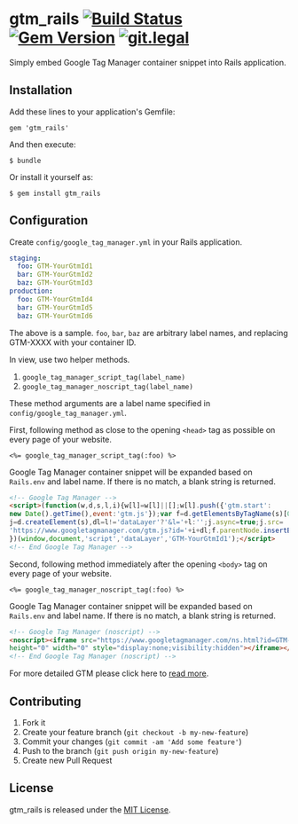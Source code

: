 # gtm_rails [![Build Status](https://travis-ci.org/koic/gtm_rails.svg)](https://travis-ci.org/koic/gtm_rails) [![Gem Version](https://badge.fury.io/rb/gtm_rails.svg)](http://badge.fury.io/rb/gtm_rails) [![git.legal](https://git.legal/projects/3929/badge.svg "Number of libraries approved")](https://git.legal/projects/3929)

Simply embed Google Tag Manager container snippet into Rails application.

## Installation

Add these lines to your application's Gemfile:

```
gem 'gtm_rails'
```

And then execute:

```
$ bundle
```

Or install it yourself as:

```
$ gem install gtm_rails
```

## Configuration

Create `config/google_tag_manager.yml` in your Rails application.

```yaml
staging:
  foo: GTM-YourGtmId1
  bar: GTM-YourGtmId2
  baz: GTM-YourGtmId3
production:
  foo: GTM-YourGtmId4
  bar: GTM-YourGtmId5
  baz: GTM-YourGtmId6
```

The above is a sample. `foo`, `bar`, `baz` are arbitrary label names, and replacing GTM-XXXX with your container ID.

In view, use two helper methods.

1. `google_tag_manager_script_tag(label_name)`
2. `google_tag_manager_noscript_tag(label_name)`

These method arguments are a label name specified in `config/google_tag_manager.yml`.

First, following method as close to the opening `<head>` tag as possible on every page of your website.

```erb
<%= google_tag_manager_script_tag(:foo) %>
```

Google Tag Manager container snippet will be expanded based on `Rails.env` and label name. If there is no match, a blank string is returned.

```html
<!-- Google Tag Manager -->
<script>(function(w,d,s,l,i){w[l]=w[l]||[];w[l].push({'gtm.start':
new Date().getTime(),event:'gtm.js'});var f=d.getElementsByTagName(s)[0],
j=d.createElement(s),dl=l!='dataLayer'?'&l='+l:'';j.async=true;j.src=
'https://www.googletagmanager.com/gtm.js?id='+i+dl;f.parentNode.insertBefore(j,f);
})(window,document,'script','dataLayer','GTM-YourGtmId1');</script>
<!-- End Google Tag Manager -->
```

Second, following method immediately after the opening `<body>` tag on every page of your website.

```erb
<%= google_tag_manager_noscript_tag(:foo) %>
```

Google Tag Manager container snippet will be expanded based on `Rails.env` and label name. If there is no match, a blank string is returned.

```html
<!-- Google Tag Manager (noscript) -->
<noscript><iframe src="https://www.googletagmanager.com/ns.html?id=GTM-YourGtmId1"
height="0" width="0" style="display:none;visibility:hidden"></iframe></noscript>
<!-- End Google Tag Manager (noscript) -->
```

For more detailed GTM please click here to [read more](https://developers.google.com/tag-manager/quickstart).

## Contributing

1. Fork it
2. Create your feature branch (`git checkout -b my-new-feature`)
3. Commit your changes (`git commit -am 'Add some feature'`)
4. Push to the branch (`git push origin my-new-feature`)
5. Create new Pull Request

## License

gtm_rails is released under the [MIT License](http://www.opensource.org/licenses/MIT).
